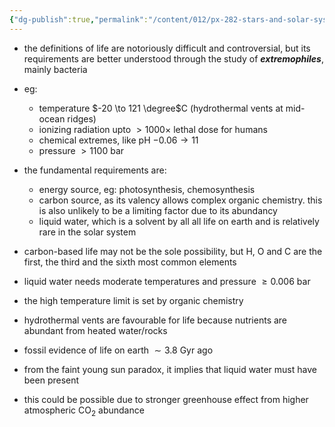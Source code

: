 ```yaml
---
{"dg-publish":true,"permalink":"/content/012/px-282-stars-and-solar-system/term-2-solar-system/m-hamitability/px-282-m1-requirements-for-life/","noteIcon":"1","created":"2025-03-16T11:29:01.635+00:00","updated":"2025-03-16T11:50:35.815+00:00"}
---
```


- the definitions of life are notoriously difficult and controversial, but its requirements are better understood through the study of ***extremophiles***, mainly bacteria
- eg: 
	- temperature $-20 \to 121 \degree$C (hydrothermal vents at mid-ocean ridges)
	- ionizing radiation upto $>1000\times$ lethal dose for humans
	- chemical extremes, like pH $-0.06 \to 11$
	- pressure $>1100$ bar

- the fundamental requirements are:
	- energy source, eg: photosynthesis, chemosynthesis
	- carbon source, as its valency allows complex organic chemistry. this is also unlikely to be a limiting factor due to its abundancy
	- liquid water, which is a solvent by all all life on earth and is relatively rare in the solar system

- carbon-based life may not be the sole possibility, but H, O and C are the first, the third and the sixth most common elements
- liquid water needs moderate temperatures and pressure $\geq 0.006$ bar
- the high temperature limit is set by organic chemistry
- hydrothermal vents are favourable for life because nutrients are abundant from heated water/rocks

- fossil evidence of life on earth $\sim 3.8$ Gyr ago
- from the faint young sun paradox, it implies that liquid water must have been present
- this could be possible due to stronger greenhouse effect from higher atmospheric CO$_2$ abundance
